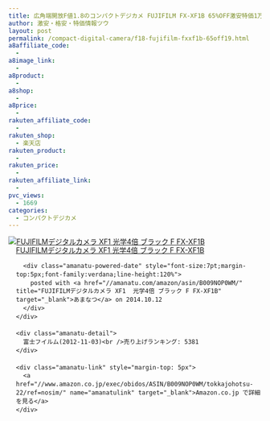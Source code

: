 ```yaml
---
title: 広角端開放F値1.8のコンパクトデジカメ FUJIFILM FX-XF1B 65%OFF激安特価1万9千円代！送料無料！
author: 激安・格安・特価情報ツウ
layout: post
permalink: /compact-digital-camera/f18-fujifilm-fxxf1b-65off19.html
a8affiliate_code:
  -
a8image_link:
  -
a8product:
  -
a8shop:
  -
a8price:
  -
rakuten_affiliate_code:
  -
rakuten_shop:
  - 楽天店
rakuten_product:
  -
rakuten_price:
  -
rakuten_affiliate_link:
  -
pvc_views:
  - 1669
categories:
  - コンパクトデジカメ
---
```

<div class="amanatu-box" style="margin-bottom:0px;">
  <div class="amanatu-image" style="float:left;">
    <a href="//www.amazon.co.jp/exec/obidos/ASIN/B009NOP0WM/tokkajohotsu-22/ref=nosim/" name="amanatulink" target="_blank"><img src="//i1.wp.com/ecx.images-amazon.com/images/I/41sp79cgS9L._SL160_.jpg?w=546" alt="FUJIFILMデジタルカメラ XF1  光学4倍 ブラック F FX-XF1B" style="border: none;" data-recalc-dims="1" /></a>
  </div>

  <div class="amanatu-info" style="float:left;margin-left:15px;line-height:120%">
    <div class="amanatu-name" style="margin-bottom:10px;line-height:120%">
      <a href="//www.amazon.co.jp/exec/obidos/ASIN/B009NOP0WM/tokkajohotsu-22/ref=nosim/" name="amanatulink" target="_blank">FUJIFILMデジタルカメラ XF1 光学4倍 ブラック F FX-XF1B</a>

      <div class="amanatu-powered-date" style="font-size:7pt;margin-top:5px;font-family:verdana;line-height:120%">
        posted with <a href="//amanatu.com/amazon/asin/B009NOP0WM/" title="FUJIFILMデジタルカメラ XF1  光学4倍 ブラック F FX-XF1B" target="_blank">あまなつ</a> on 2014.10.12
      </div>
    </div>

    <div class="amanatu-detail">
      富士フイルム(2012-11-03)<br />売り上げランキング: 5381
    </div>

    <div class="amanatu-link" style="margin-top: 5px">
      <a href="//www.amazon.co.jp/exec/obidos/ASIN/B009NOP0WM/tokkajohotsu-22/ref=nosim/" name="amanatulink" target="_blank">Amazon.co.jp で詳細を見る</a>
    </div>
  </div>

  <div class="amanatu-footer" style="clear: left">
  </div>
</div>